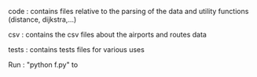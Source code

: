 code : contains files relative to the parsing of the data and utility functions (distance, dijkstra,...)

csv : contains the csv files about the airports and routes data

tests : contains tests files for various uses

Run : "python f.py" to 